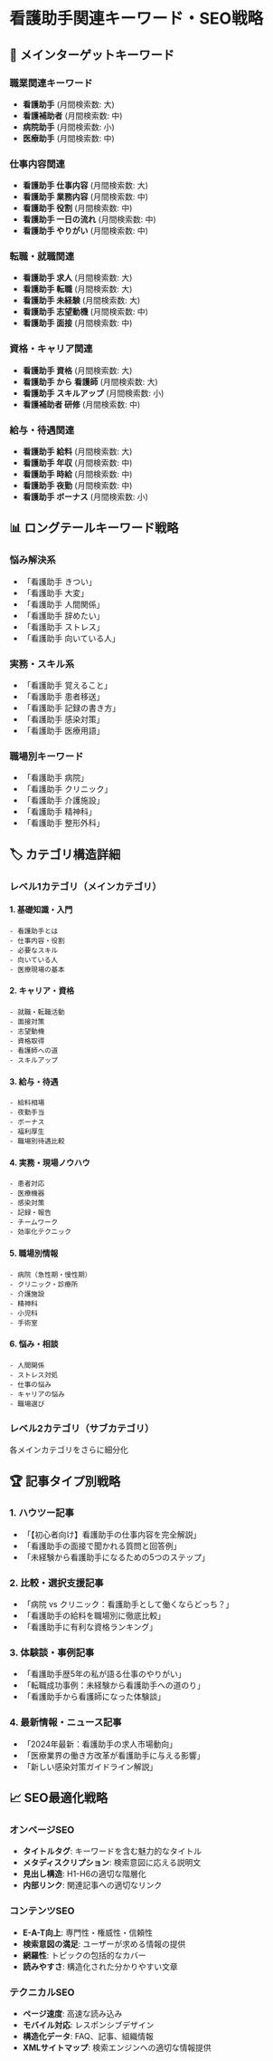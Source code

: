 # 看護助手関連キーワード・SEO戦略

## 🎯 **メインターゲットキーワード**

### 職業関連キーワード
- **看護助手** (月間検索数: 大)
- **看護補助者** (月間検索数: 中)
- **病院助手** (月間検索数: 小)
- **医療助手** (月間検索数: 中)

### 仕事内容関連
- **看護助手 仕事内容** (月間検索数: 大)
- **看護助手 業務内容** (月間検索数: 中)
- **看護助手 役割** (月間検索数: 中)
- **看護助手 一日の流れ** (月間検索数: 中)
- **看護助手 やりがい** (月間検索数: 中)

### 転職・就職関連
- **看護助手 求人** (月間検索数: 大)
- **看護助手 転職** (月間検索数: 大)
- **看護助手 未経験** (月間検索数: 大)
- **看護助手 志望動機** (月間検索数: 中)
- **看護助手 面接** (月間検索数: 中)

### 資格・キャリア関連
- **看護助手 資格** (月間検索数: 大)
- **看護助手 から 看護師** (月間検索数: 大)
- **看護助手 スキルアップ** (月間検索数: 小)
- **看護補助者 研修** (月間検索数: 中)

### 給与・待遇関連
- **看護助手 給料** (月間検索数: 大)
- **看護助手 年収** (月間検索数: 中)
- **看護助手 時給** (月間検索数: 中)
- **看護助手 夜勤** (月間検索数: 中)
- **看護助手 ボーナス** (月間検索数: 小)

## 📊 **ロングテールキーワード戦略**

### 悩み解決系
- 「看護助手 きつい」
- 「看護助手 大変」
- 「看護助手 人間関係」
- 「看護助手 辞めたい」
- 「看護助手 ストレス」
- 「看護助手 向いている人」

### 実務・スキル系
- 「看護助手 覚えること」
- 「看護助手 患者移送」
- 「看護助手 記録の書き方」
- 「看護助手 感染対策」
- 「看護助手 医療用語」

### 職場別キーワード
- 「看護助手 病院」
- 「看護助手 クリニック」
- 「看護助手 介護施設」
- 「看護助手 精神科」
- 「看護助手 整形外科」

## 🏷️ **カテゴリ構造詳細**

### レベル1カテゴリ（メインカテゴリ）

#### 1. 基礎知識・入門
```
- 看護助手とは
- 仕事内容・役割
- 必要なスキル
- 向いている人
- 医療現場の基本
```

#### 2. キャリア・資格
```
- 就職・転職活動
- 面接対策
- 志望動機
- 資格取得
- 看護師への道
- スキルアップ
```

#### 3. 給与・待遇
```
- 給料相場
- 夜勤手当
- ボーナス
- 福利厚生
- 職場別待遇比較
```

#### 4. 実務・現場ノウハウ
```
- 患者対応
- 医療機器
- 感染対策
- 記録・報告
- チームワーク
- 効率化テクニック
```

#### 5. 職場別情報
```
- 病院（急性期・慢性期）
- クリニック・診療所
- 介護施設
- 精神科
- 小児科
- 手術室
```

#### 6. 悩み・相談
```
- 人間関係
- ストレス対処
- 仕事の悩み
- キャリアの悩み
- 職場選び
```

### レベル2カテゴリ（サブカテゴリ）
各メインカテゴリをさらに細分化

## 🏆 **記事タイプ別戦略**

### 1. ハウツー記事
- 「【初心者向け】看護助手の仕事内容を完全解説」
- 「看護助手の面接で聞かれる質問と回答例」
- 「未経験から看護助手になるための5つのステップ」

### 2. 比較・選択支援記事
- 「病院 vs クリニック：看護助手として働くならどっち？」
- 「看護助手の給料を職場別に徹底比較」
- 「看護助手に有利な資格ランキング」

### 3. 体験談・事例記事
- 「看護助手歴5年の私が語る仕事のやりがい」
- 「転職成功事例：未経験から看護助手への道のり」
- 「看護助手から看護師になった体験談」

### 4. 最新情報・ニュース記事
- 「2024年最新：看護助手の求人市場動向」
- 「医療業界の働き方改革が看護助手に与える影響」
- 「新しい感染対策ガイドライン解説」

## 📈 **SEO最適化戦略**

### オンページSEO
- **タイトルタグ**: キーワードを含む魅力的なタイトル
- **メタディスクリプション**: 検索意図に応える説明文
- **見出し構造**: H1-H6の適切な階層化
- **内部リンク**: 関連記事への適切なリンク

### コンテンツSEO
- **E-A-T向上**: 専門性・権威性・信頼性
- **検索意図の満足**: ユーザーが求める情報の提供
- **網羅性**: トピックの包括的なカバー
- **読みやすさ**: 構造化された分かりやすい文章

### テクニカルSEO
- **ページ速度**: 高速な読み込み
- **モバイル対応**: レスポンシブデザイン
- **構造化データ**: FAQ、記事、組織情報
- **XMLサイトマップ**: 検索エンジンへの適切な情報提供